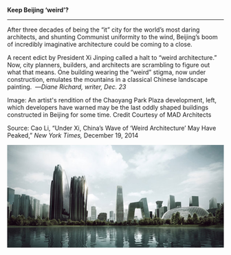 **Keep Beijing ‘weird’?**

****

After three decades of being the “it” city for the world’s most daring architects, and shunting Communist uniformity to the wind, Beijing’s boom of incredibly imaginative architecture could be coming to a close. 

A recent edict by President Xi Jinping called a halt to “weird architecture.” Now, city planners, builders, and architects are scrambling to figure out what that means. One building wearing the “weird” stigma, now under construction, emulates the mountains in a classical Chinese landscape painting.  —*Diane Richard, writer, Dec. 23*

Image: An artist's rendition of the Chaoyang Park Plaza development, left, which developers have warned may be the last oddly shaped buildings constructed in Beijing for some time. Credit Courtesy of MAD Architects

Source: Cao Li, “Under Xi, China’s Wave of ‘Weird Architecture’ May Have Peaked,” *New York Times,* December 19, 2014

![](../images/14-12-23_98.67.2.1-8_ChinaArchEDIT-1.jpeg)
